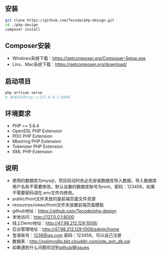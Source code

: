 ## 安装
```bash
git clone https://github.com/Tecode/php-design.git
cd ./php-design
composer install
```

## Composer安装
- Windows系统下载：https://getcomposer.org/Composer-Setup.exe
- Linx、Mac系统下载：https://getcomposer.org/download/

## 启动项目
```bash
php artisan serve
# 本地访问http://127.0.0.1:8000
```

## 环境要求
- PHP >= 5.6.4
- OpenSSL PHP Extension
- PDO PHP Extension
- Mbstring PHP Extension
- Tokenizer PHP Extension
- XML PHP Extension

## 说明
- 使用的数据库为mysql，项目启动时务必先安装数据库导入数据，导入数据库用户名称不需要修改。默认设置的数据库账号为root，密码：123456，如果不需要密码请在.env文件内修改。
- public/front文件夹放的是前端页面文件资源
- resources/views/front文件夹放置前端页面模板
- github地址：https://github.com/Tecode/php-design
- 本地访问：http://127.0.0.1:8000
- 线上Demo地址：http://47.98.212.129:1009/
- 后台管理地址：http://47.98.212.129:1009/admin/home
- 登录账号：1236@qq.com 密码：123456，可以自己注册
- 数据表：http://oqijmys6p.bkt.clouddn.com/site_qyh_db.sql
- 如果遇到什么问题欢迎到[github](https://github.com/Tecode/php-design)提[issues](https://github.com/Tecode/php-design/issues)
